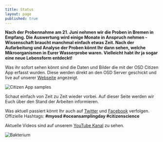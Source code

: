 ```yaml
---
title: Status
layout: page
published: true
---
```











**Nach der Probennahme am 21. Juni nehmen wir die Proben in Bremen in Empfang. Die Auswertung wird einige Monate in Anspruch nehmen - Wissenschaft braucht manchmal einfach etwas Zeit. Nach der Aufarbeitung und Analyse der Proben könnt Ihr dann sehen, welche Mikroorganismen in Eurer Wasserprobe waren. Vielleicht habt ihr ja sogar eine neue Lebensform entdeckt!**

Was ihr sofort sehen könnt sind die Daten und Bilder die mit der OSD Citizen App erfasst wurden. Diese werden direkt an den OSD Server geschickt und live auf unserer [Webseite](https://mb3is.megx.net/osd-app/samples) angezeigt.

![Citizen App samples]({{site.baseurl}}/assets/images/app_samples_page.png)

Schaut einfach von Zeit zu Zeit wieder vorbei. Auf dieser Seite werden wir Euch über den Stand der Arbeiten informieren.

Was aktuell passiert könnt Ihr auch auf [Twitter](https://twitter.com/Micro_B3) und [Facebook](https://www.facebook.com/microb3osd) verfolgen. Offizielle Hashtags: **#myosd #oceansamplingday #citizenscience**

Aktuelle Videos sind auf unserem [YouTube Kanal](https://www.youtube.com/channel/UCFrDqNblLC2qZoLIOuM0lnQ) zu sehen.

![Bakterium]({{site.baseurl}}/assets/images/Funny_Bacterium_s.PNG)
